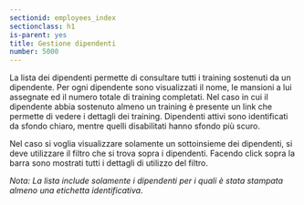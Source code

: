 ```yaml
---
sectionid: employees_index
sectionclass: h1
is-parent: yes
title: Gestione dipendenti
number: 5000
---
```

La lista dei dipendenti permette di consultare tutti i training sostenuti da un dipendente.
Per ogni dipendente sono visualizzati il nome, le mansioni a lui assegnate ed il numero totale di training completati. Nel caso in cui il dipendente abbia sostenuto almeno un training è presente un link che permette di vedere i dettagli dei training.
Dipendenti attivi sono identificati da sfondo chiaro, mentre quelli disabilitati hanno sfondo più scuro.

Nel caso si voglia visualizzare solamente un sottoinsieme dei dipendenti, si deve utilizzare il filtro che si trova sopra i dipendenti. Facendo click sopra la barra sono mostrati tutti i dettagli di utilizzo del filtro.

_Nota: La lista include solamente i dipendenti per i quali è stata stampata almeno una etichetta identificativa._
